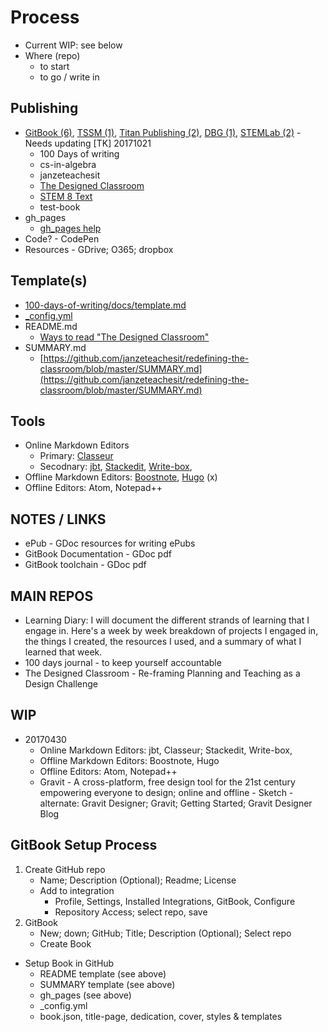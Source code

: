 # Process
- Current WIP: see below
- Where (repo)
  - to start
  - to go / write in
## Publishing
- [GitBook \(6\)](https://www.gitbook.com/@janzeteachesit), [TSSM \(1\)](https://www.gitbook.com/@tssm), [Titan Publishing \(2\)](https://www.gitbook.com/@templeton-titan-publishing), [DBG \(1\)](https://www.gitbook.com/@dream-big-games), [STEMLab \(2\)](https://www.gitbook.com/@templeton-stem) - Needs updating \[TK\] 20171021
    - 100 Days of writing
    - cs-in-algebra 
    - janzeteachesit 
    - [The Designed Classroom](https://www.gitbook.com/book/janzeteachesit/redefining-the-classroom/edit#/edit/master/README.md?_k=w75ejv)
    - [STEM 8 Text](https://www.gitbook.com/book/janzeteachesit/stem-8-text/edit#/edit/master/README.md?_k=na3eu8)
    - test-book 
- gh_pages
    - [gh_pages help](https://help.github.com/categories/customizing-github-pages/)
- Code? - CodePen
- Resources - GDrive; O365; dropbox
## Template(s)
- [100-days-of-writing/docs/template.md](https://github.com/janzeteachesit/100-days-of-writing/blob/master/docs/template.md)
- [\_config.yml](https://github.com/janzeteachesit/stem8-text/blob/master/_config.yml)
- README.md
    - [Ways to read "The Designed Classroom"](https://github.com/janzeteachesit/redefining-the-classroom/blob/master/README.md)
- SUMMARY.md
    - [https://github.com/janzeteachesit/redefining-the-classroom/blob/master/SUMMARY.md](https://github.com/janzeteachesit/redefining-the-classroom/blob/master/SUMMARY.md)
## Tools
- Online Markdown Editors 
    - Primary: [Classeur](https://app.classeur.io/)
    - Secodnary: [jbt](http://jbt.github.io/markdown-editor/),  [Stackedit](https://stackedit.io/editor#), [Write-box](https://write-box.appspot.com/), 
- Offline Markdown Editors: [Boostnote](https://boostnote.io/), [Hugo](https://gohugo.io/) \(x\)
- Offline Editors: Atom, Notepad++
## NOTES / LINKS
- ePub - GDoc resources for writing ePubs
- GitBook Documentation - GDoc pdf
- GitBook toolchain - GDoc pdf
## MAIN REPOS
- Learning Diary: I will document the different strands of learning that I engage in. Here's a week by week breakdown of projects I engaged in, the things I created, the resources I used, and a summary of what I learned that week.
- 100 days journal - to keep yourself accountable
- The Designed Classroom - Re-framing Planning and Teaching as a Design Challenge 
## WIP
- 20170430
    - Online Markdown Editors: jbt, Classeur; Stackedit, Write-box, 
    - Offline Markdown Editors: Boostnote, Hugo
    - Offline Editors: Atom, Notepad++
    - Gravit - A cross-platform, free design tool for the 21st century empowering everyone to design; online and offline - Sketch     - alternate: Gravit Designer; Gravit; Getting Started; Gravit Designer Blog 
## GitBook Setup Process
1. Create GitHub repo
    - Name; Description (Optional); Readme; License 
    - Add to integration
      - Profile, Settings, Installed Integrations, GitBook, Configure
      - Repository Access; select repo, save
2. GitBook
    - New; down; GitHub; Title; Description (Optional); Select repo
    - Create Book
- Setup Book in GitHub
    - README template (see above)
    - SUMMARY template (see above)
    - gh_pages (see above)
    - \_config.yml
    - book.json, title-page, dedication, cover, styles & templates



